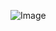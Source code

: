 
![Image](https://user-images.githubusercontent.com/97641097/149241483-00ae8012-173f-4322-9a0e-0f1b59ef3c53.jpg)
